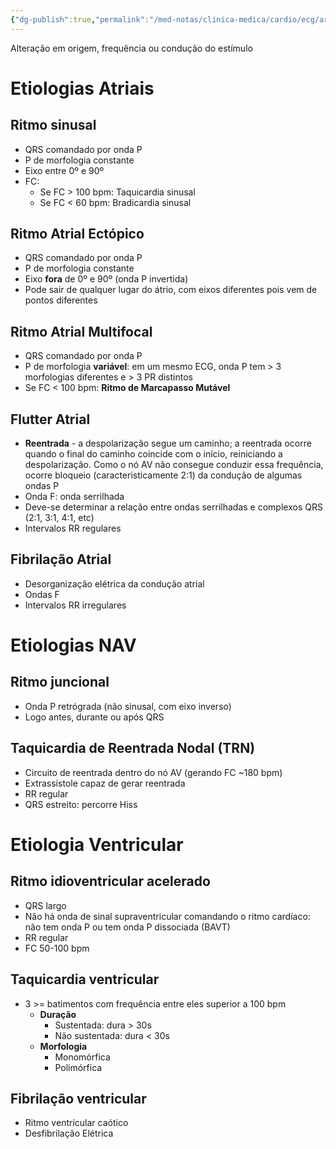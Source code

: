 ```yaml
---
{"dg-publish":true,"permalink":"/med-notas/clinica-medica/cardio/ecg/arritmias/","tags":["review"]}
---
```


Alteração em origem, frequência ou condução do estímulo

# Etiologias Atriais
## Ritmo sinusal
- QRS comandado por onda P
- P de morfologia constante
- Eixo entre 0º e 90º
- FC:
	- Se FC > 100 bpm: Taquicardia sinusal
	- Se FC < 60 bpm: Bradicardia sinusal

## Ritmo Atrial Ectópico
- QRS comandado por onda P
- P de morfologia constante
- Eixo **fora** de 0º e 90º (onda P invertida)
- Pode sair de qualquer lugar do átrio, com eixos diferentes pois vem de pontos diferentes

## Ritmo Atrial Multifocal
- QRS comandado por onda P
- P de morfologia **variável**: em um mesmo ECG, onda P tem > 3 morfologias diferentes e > 3 PR distintos
- Se FC < 100 bpm: **Ritmo de Marcapasso Mutável**

## Flutter Atrial 
- **Reentrada** - a despolarização segue um caminho; a reentrada ocorre quando o final do caminho coincide com o início, reiniciando a despolarização. Como o nó AV não consegue conduzir essa frequência, ocorre bloqueio (caracteristicamente 2:1) da condução de algumas ondas P
- Onda F: onda serrilhada
- Deve-se determinar a relação entre ondas serrilhadas e complexos QRS (2:1, 3:1, 4:1, etc)
- Intervalos RR regulares

## Fibrilação Atrial
- Desorganização elétrica da condução atrial
- Ondas F
- Intervalos RR irregulares
 
# Etiologias NAV
## Ritmo juncional
- Onda P retrógrada (não sinusal, com eixo inverso)
- Logo antes, durante ou após QRS

## Taquicardia de Reentrada Nodal (TRN)
- Circuito de reentrada dentro do nó AV (gerando FC ~180 bpm)
- Extrassístole capaz de gerar reentrada
- RR regular
- QRS estreito: percorre Hiss


# Etiologia Ventricular
## Ritmo idioventricular acelerado
- QRS largo
- Não há onda de sinal supraventricular comandando o ritmo cardíaco: não tem onda P ou tem onda P dissociada (BAVT)
- RR regular
- FC 50-100 bpm

## Taquicardia ventricular
- 3 >= batimentos com frequência entre eles superior a 100 bpm
	- **Duração**
		- Sustentada: dura > 30s
		- Não sustentada: dura < 30s
	- **Morfologia**
		- Monomórfica
		- Polimórfica

## Fibrilação ventricular
- Ritmo ventricular caótico
- Desfibrilação Elétrica 
